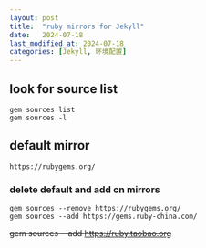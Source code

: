 ```yaml
---
layout: post
title:  "ruby mirrors for Jekyll"
date:   2024-07-18
last_modified_at: 2024-07-18
categories: [Jekyll, 环境配置]
---
```


## look for source list
```
gem sources list
gem sources -l
```

## default mirror
```
https://rubygems.org/
```

### delete default and add cn mirrors
```
gem sources --remove https://rubygems.org/
gem sources --add https://gems.ruby-china.com/
```

~~gem sources --add https://ruby.taobao.org~~